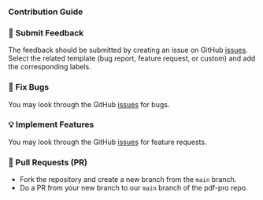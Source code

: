 ### Contribution Guide

### 💬 Submit Feedback
The feedback should be submitted by creating an issue on GitHub [issues](https://github.com/panwar2001/pdf-pro/issues).
Select the related template (bug report, feature request, or custom) and add the corresponding labels.

### 🐞 Fix Bugs
You may look through the GitHub [issues](https://github.com/panwar2001/pdf-pro/issues) for bugs.

### 💡 Implement Features
You may look through the GitHub [issues](https://github.com/panwar2001/pdf-pro/issues) for feature requests.

### 🚀 Pull Requests (PR)
- Fork the repository and create a new branch from the `main` branch.
- Do a PR from your new branch to our `main` branch of the pdf-pro repo.